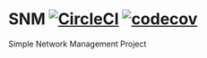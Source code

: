 # SNM [![CircleCI](https://circleci.com/gh/Henawey/SNM/tree/master.svg?style=shield)](https://circleci.com/gh/Henawey/SNM/tree/master) [![codecov](https://codecov.io/gh/Henawey/SNM/branch/master/graph/badge.svg)](https://codecov.io/gh/Henawey/SNM)
Simple Network Management Project

